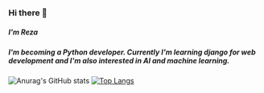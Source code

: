 ### Hi there 👋

##### I'm Reza

##### I'm becoming a Python developer. Currently I'm learning django for web development and I'm also interested in AI and machine learning.


![Anurag's GitHub stats](https://github-readme-stats.vercel.app/api?username=RDOriginall&theme=codeSTACKr&show_icons=true)
[![Top Langs](https://github-readme-stats.vercel.app/api/top-langs/?username=RDOriginall&theme=codeSTACKr)](https://github.com/RDOriginall)

